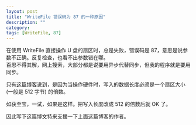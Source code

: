 ```yaml
---
layout: post
title: "WriteFile 错误码为 87 的一种原因"
description: ""
category: 
tags: [WriteFile, 87]
---
```


在使用 WriteFile 直接操作 U 盘的扇区时，总是失败，错误码是 87，意思是说参数不正确。反复检查，也看不出参数错在哪。  
百思不得其解，网上搜索，大部分都是说要用异步代替同步，但我的程序就是要用同步。

只有[这篇博客](http://www.cnblogs.com/sephil/archive/2011/03/18/1988350.html)说到，是因为当操作硬件时，写入的数据长度必须是一个扇区大小 (一般是 512 字节) 的倍数。

如获至宝，一试，如果是这样。把写入长度改成 512 的倍数后就 OK 了。

因此写下这篇博文特来支援一下上面这篇博客的作者。 
